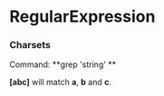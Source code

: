 # RegularExpression

### Charsets

Command: **grep 'string' **<file>
  
**[abc]** will match **a**, **b** and **c**.
  
  
